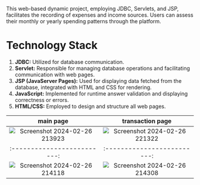 This web-based dynamic project, employing JDBC, Servlets, and JSP, facilitates the recording of expenses and income sources. Users can assess their monthly or yearly spending patterns through the platform.
# Technology Stack
1. **JDBC:** Utilized for database communication.
2. **Servlet:** Responsible for managing database operations and facilitating communication with web pages.
3. **JSP (JavaServer Pages):** Used for displaying data fetched from the database, integrated with HTML and CSS for rendering.
4. **JavaScript:** Implemented for runtime answer validation and displaying correctness or errors.
5. **HTML/CSS:** Employed to design and structure all web pages.

main page           |  transaction page
:-------------------------:|:-------------------------:
![Screenshot 2024-02-26 213923](https://github.com/AbhishekPawshekar/Money-Management-JDBC-Servlet-JSP/assets/89447125/93bd9267-3f29-4fed-a657-23ca4925bdbc) | ![Screenshot 2024-02-26 221322](https://github.com/AbhishekPawshekar/Money-Management-JDBC-Servlet-JSP/assets/89447125/36bcea12-028d-451c-918e-b8bcfca75dbc)
:-------------------------:|:-------------------------:
![Screenshot 2024-02-26 214118](https://github.com/AbhishekPawshekar/Money-Management-JDBC-Servlet-JSP/assets/89447125/cfd3a095-fdfd-4b74-b8bb-840cce949220) | ![Screenshot 2024-02-26 214308](https://github.com/AbhishekPawshekar/Money-Management-JDBC-Servlet-JSP/assets/89447125/3eaccc0b-8aa9-4493-9a5b-82c55636b66c)



